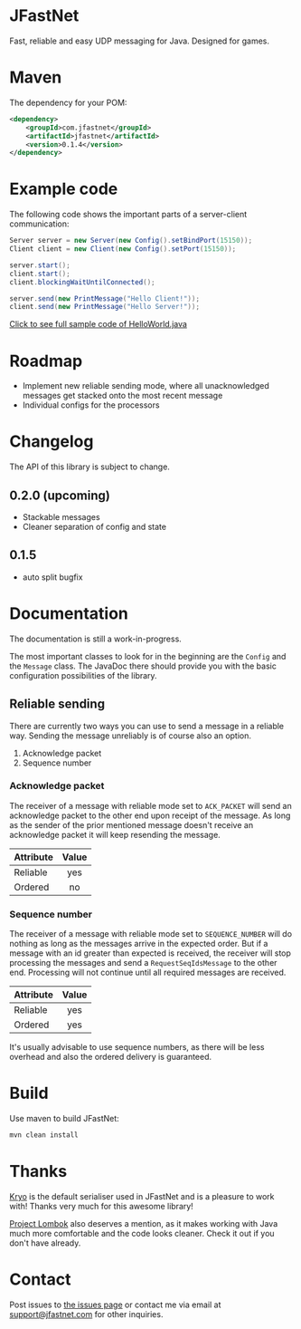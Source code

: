 # JFastNet
Fast, reliable and easy UDP messaging for Java. Designed for games.

# Maven

The dependency for your POM:
```xml
<dependency>
    <groupId>com.jfastnet</groupId>
    <artifactId>jfastnet</artifactId>
    <version>0.1.4</version>
</dependency>
```

# Example code
The following code shows the important parts of a server-client communication:
```java
Server server = new Server(new Config().setBindPort(15150));
Client client = new Client(new Config().setPort(15150));

server.start();
client.start();
client.blockingWaitUntilConnected();

server.send(new PrintMessage("Hello Client!"));
client.send(new PrintMessage("Hello Server!"));
```
[Click to see full sample code of HelloWorld.java](https://github.com/klaus7/jfastnet/blob/master/src/test/java/com/jfastnet/examples/HelloWorld.java)

# Roadmap

* Implement new reliable sending mode, where all unacknowledged messages get stacked onto the most recent message
* Individual configs for the processors

# Changelog

The API of this library is subject to change.

## 0.2.0 (upcoming)

* Stackable messages
* Cleaner separation of config and state

## 0.1.5

* auto split bugfix

# Documentation
The documentation is still a work-in-progress.

The most important classes to look for in the beginning are the `Config` and the `Message` class. The JavaDoc there should provide you with the basic configuration possibilities of the library.

## Reliable sending
There are currently two ways you can use to send a message in a reliable way. Sending the message unreliably is of course also an option.

1. Acknowledge packet
2. Sequence number

### Acknowledge packet
The receiver of a message with reliable mode set to `ACK_PACKET` will send an acknowledge packet to the other end upon receipt of the message.
As long as the sender of the prior mentioned message doesn't receive an acknowledge packet it will keep resending the message.

 Attribute | Value
 --------- |:---:
 Reliable  | yes
 Ordered   | no

### Sequence number
The receiver of a message with reliable mode set to `SEQUENCE_NUMBER` will do nothing as long as the messages arrive in the expected order.
But if a message with an id greater than expected is received, the receiver will stop processing the messages and send a `RequestSeqIdsMessage` to the other end.
Processing will not continue until all required messages are received.

 Attribute | Value
 --------- |:---:
 Reliable  | yes
 Ordered   | yes

It's usually advisable to use sequence numbers, as there will be less overhead and also the ordered delivery is guaranteed.

# Build
Use maven to build JFastNet:
```bash
mvn clean install
```

# Thanks
[Kryo](https://github.com/EsotericSoftware/kryo) is the default serialiser used in JFastNet and is a pleasure to work with! Thanks very much for this awesome library!

[Project Lombok](https://projectlombok.org/) also deserves a mention, as it makes working with Java much more comfortable and the code looks cleaner. Check it out if you don't have already.

# Contact
Post issues to [the issues page](https://github.com/klaus7/jfastnet/issues) or contact me via email at [support@jfastnet.com](mailto:support@jfastnet.com) for other inquiries.
